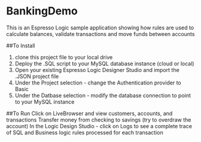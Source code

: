 BankingDemo
===========

This is an Espresso Logic sample application showing how rules are used to calculate balances, validate transactions and move funds between accounts

##To Install
1) clone this project file to your local drive
2) Deploy the .SQL script to your MySQL database instance (cloud or local)
3) Open your existing Espresso Logic Designer Studio and import the .JSON project file
4) Under the Project selection - change the Authentication provider to Basic
5) Under the Datbase selection - modify the database connection to point to your MySQL instance

##To Run
Click on LiveBrowser and view customers, accounts, and transactions
Transfer money from checking to savings (try to overdraw the account)
In the Logic Design Studio - click on Logs to see a complete trace of SQL and Business logic rules processed for each transaction
